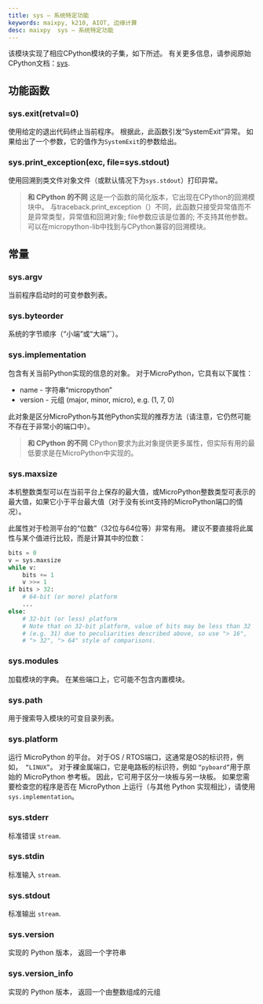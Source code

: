 ```yaml
---
title: sys – 系统特定功能
keywords: maixpy, k210, AIOT, 边缘计算
desc: maixpy  sys – 系统特定功能
---
```




该模块实现了相应CPython模块的子集，如下所述。 有关更多信息，请参阅原始CPython文档：[sys](https://docs.python.org/3.5/library/sys.html#module-sys).

## 功能函数

### sys.exit(retval=0)

使用给定的退出代码终止当前程序。 根据此，此函数引发“SystemExit”异常。 如果给出了一个参数，它的值作为`SystemExit`的参数给出。

### sys.print_exception(exc, file=sys.stdout)

使用回溯到类文件对象文件（或默认情况下为`sys.stdout`）打印异常。

> **和 CPython 的不同**
> 这是一个函数的简化版本，它出现在CPython的回溯模块中。 与traceback.print_exception（）不同，此函数只接受异常值而不是异常类型，异常值和回溯对象; file参数应该是位置的; 不支持其他参数。 可以在micropython-lib中找到与CPython兼容的回溯模块。

## 常量

### sys.argv

当前程序启动时的可变参数列表。

### sys.byteorder

系统的字节顺序（“小端”或“大端”`）。

### sys.implementation

包含有关当前Python实现的信息的对象。 对于MicroPython，它具有以下属性：

* name - 字符串“micropython”
* version - 元组 (major, minor, micro), e.g. (1, 7, 0)

此对象是区分MicroPython与其他Python实现的推荐方法（请注意，它仍然可能不存在于非常小的端口中）。

> **和 CPython 的不同**
> CPython要求为此对象提供更多属性，但实际有用的最低要求是在MicroPython中实现的。

### sys.maxsize

本机整数类型可以在当前平台上保存的最大值，或MicroPython整数类型可表示的最大值，如果它小于平台最大值（对于没有长int支持的MicroPython端口的情况）。

此属性对于检测平台的“位数”（32位与64位等）非常有用。 建议不要直接将此属性与某个值进行比较，而是计算其中的位数：

```python
bits = 0
v = sys.maxsize
while v:
    bits += 1
    v >>= 1
if bits > 32:
    # 64-bit (or more) platform
    ...
else:
    # 32-bit (or less) platform
    # Note that on 32-bit platform, value of bits may be less than 32
    # (e.g. 31) due to peculiarities described above, so use "> 16",
    # "> 32", "> 64" style of comparisons.
```

### sys.modules

加载模块的字典。 在某些端口上，它可能不包含内置模块。

### sys.path

用于搜索导入模块的可变目录列表。

### sys.platform

运行 MicroPython 的平台。 对于OS / RTOS端口，这通常是OS的标识符，例如，` “LINUX”`。 对于裸金属端口，它是电路板的标识符，例如 `“pyboard”`用于原始的 MicroPython 参考板。 因此，它可用于区分一块板与另一块板。 如果您需要检查您的程序是否在 MicroPython 上运行（与其他 Python 实现相比），请使用`sys.implementation`。

### sys.stderr

标准错误 `stream`.

### sys.stdin

标准输入 `stream`.

### sys.stdout

标准输出 `stream`.

### sys.version

实现的 Python 版本， 返回一个字符串

### sys.version_info

实现的 Python 版本， 返回一个由整数组成的元组



